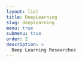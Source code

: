 ```yaml
---
layout: list
title: DeepLearning
slug: deeplearning
menu: true
submenu: true
order: 2
description: >
  Deep Learning Researches
---
```

